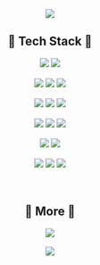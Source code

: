 <div align="center">
<img align="center" src="https://capsule-render.vercel.app/api?type=slice&color=gradient&customColorList=20&height=200&section=header&text=SoJeong's%20Github&animation=fadeIn&fontSize=35&fontAlign=80&rotate=13&fontAlignY=30&desc=♥%20ʕっ•ᴥ•ʔっ~♡~~♥♡&descAlign=60&descAlignY=14" />
</div>

## <div align="center">🔨 Tech Stack 🔨</div>
<div id="all" align="center">
  <img src="https://img.shields.io/badge/JavaScript-F7DF1E?style=flat-square&logo=JavaScript&logoColor=black"/>
  <img src="https://img.shields.io/badge/TypeScript-3178C6?style=flat-square&logo=TypeScript&logoColor=white"/>
</div>
<br>
<div id="front" align="center">
  <img src="https://img.shields.io/badge/React-61DAFB?style=flat-square&logo=React&logoColor=black"/>
  <img src="https://img.shields.io/badge/ReactNative-61DAFB?style=flat-square&logo=React&logoColor=black"/>
  <img src="https://img.shields.io/badge/Redux-764ABC?style=flat-square&logo=Redux&logoColor=white"/>
</div>
<br>
<div id="back" align="center">
  <img src="https://img.shields.io/badge/HTML5-E34F26?style=flat-square&logo=HTML5&logoColor=white"/>
  <img src="https://img.shields.io/badge/CSS3-1572B6?style=flat-square&logo=CSS3&logoColor=white"/>
  <img src="https://img.shields.io/badge/Sass-CC6699?style=flat-square&logo=Sass&logoColor=white"/>
</div>
<br>
<div id="back" align="center">
  <img src="https://img.shields.io/badge/Node.js-339933?style=flat-square&logo=Node.js&logoColor=white"/>
  <img src="https://img.shields.io/badge/Express-000000?style=flat-square&logo=Express&logoColor=white"/>
  <img src="https://img.shields.io/badge/MySQL-4479A1?style=flat-square&logo=MySQL&logoColor=white"/>
</div>
<br>
<div id="etc" align="center">
  <img src="https://img.shields.io/badge/Babel-F9DC3E?style=flat-square&logo=Babel&logoColor=black"/>
  <img src="https://img.shields.io/badge/Webpack-8DD6F9?style=flat-square&logo=Webpack&logoColor=black"/>
</div>
<br>
<div id="ide" align="center">
  <img src="https://img.shields.io/badge/VScode-007ACC?style=flat-square&logo=Visual Studio Code&logoColor=white"/>
  <img src="https://img.shields.io/badge/Xcode-147EFB?style=flat-square&logo=XCode&logoColor=white"/>
  <img src="https://img.shields.io/badge/Android Studio-3DDC84?style=flat-square&logo=Android Studio&logoColor=white"/>
</div>
<br>
<br>

## <div align="center">💜 More 💜</div>
<div id="social" align="center">
  <a href="https://shinsojeong.notion.site/shinsojeong/Shin-SoJeong-40cc0a8021f7492988ba0b5ce3550a97">
    <img src="https://img.shields.io/badge/Notion-000000?style=flat-square&logo=Notion&logoColor=white"/>
  </a>
</div>
<br>

<div align="center">

<div align="center">
  <img align="center" src="https://capsule-render.vercel.app/api?type=waving&color=gradient&customColorList=20&height=120&section=footer" />
</div>
